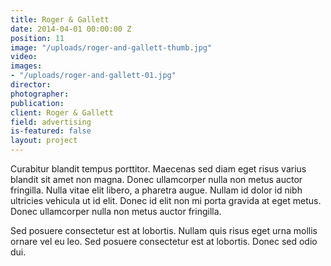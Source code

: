 ```yaml
---
title: Roger & Gallett
date: 2014-04-01 00:00:00 Z
position: 11
image: "/uploads/roger-and-gallett-thumb.jpg"
video: 
images:
- "/uploads/roger-and-gallett-01.jpg"
director: 
photographer: 
publication: 
client: Roger & Gallett
field: advertising
is-featured: false
layout: project
---
```


Curabitur blandit tempus porttitor. Maecenas sed diam eget risus varius blandit sit amet non magna. Donec ullamcorper nulla non metus auctor fringilla. Nulla vitae elit libero, a pharetra augue. Nullam id dolor id nibh ultricies vehicula ut id elit. Donec id elit non mi porta gravida at eget metus. Donec ullamcorper nulla non metus auctor fringilla.

Sed posuere consectetur est at lobortis. Nullam quis risus eget urna mollis ornare vel eu leo. Sed posuere consectetur est at lobortis. Donec sed odio dui.